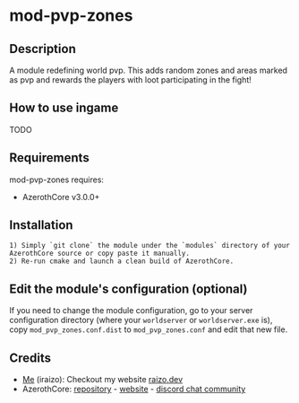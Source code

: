 # mod-pvp-zones

## Description

A module redefining world pvp.
This adds random zones and areas marked as pvp and rewards the players with loot participating in the fight!


## How to use ingame

TODO


## Requirements

mod-pvp-zones requires:

- AzerothCore v3.0.0+


## Installation

```
1) Simply `git clone` the module under the `modules` directory of your AzerothCore source or copy paste it manually.
2) Re-run cmake and launch a clean build of AzerothCore.
```

## Edit the module's configuration (optional)

If you need to change the module configuration, go to your server configuration directory (where your `worldserver` or `worldserver.exe` is), copy `mod_pvp_zones.conf.dist` to `mod_pvp_zones.conf` and edit that new file.


## Credits

* [Me](https://github.com/iraizo) (iraizo): Checkout my website [raizo.dev](https://raizo.dev)
* AzerothCore: [repository](https://github.com/azerothcore) - [website](http://azerothcore.org/) - [discord chat community](https://discord.gg/PaqQRkd)
